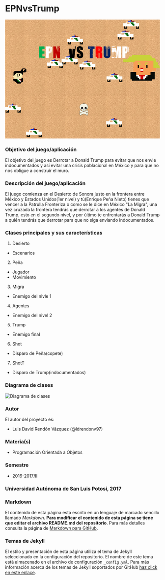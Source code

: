# EPNvsTrump

![Portada](https://github.com/acominf/EPNvsTrump/blob/master/images/Portada.png)

### Objetivo del juego/aplicación
El objetivo del juego es Derrotar a Donald Trump para evitar que nos envie indocumentados y así evitar una crisis poblacional en México y para que no nos obligue a construir el muro.

### Descripción del juego/aplicación
El juego comienza en el Desierto de Sonora justo en la frontera entre México y Estados Unidos(1er nivel) y tú(Enrique Peña Nieto) tienes que vencer a la Patrulla Fronteriza o como se le dice en México "La Migra", una vez cruzada la frontera tendrás que derrotar a los agentes de Donald Trump, esto en el segundo nivel, y por último te enfrentarás a Donald Trump a quién tendrás que derrotar para que no siga enviando indocumentados.

### Clases principales y sus características
1. Desierto
* Escenarios


2. Peña
* Jugador
* Movimiento


3. Migra
* Enemigo del nivle 1


4. Agentes
* Enemigo del nivel 2


5. Trump
* Enemigo final

6. Shot
* Disparo de Peña(copete)

7. ShotT
* Disparo de Trump(indocumentados)

### Diagrama de clases
![Diagrama de clases](url-del-diagrama.png)

### Autor
El autor del proyecto es:
- Luis David Rendón Vázquez (@ldrendonv97)


### Materia(s)
- Programación Orientada a Objetos

### Semestre
- 2016-2017/II

### Universidad Autónoma de San Luis Potosí, 2017

### Markdown
El contenido de esta página está escrito en un lenguaje de marcado sencillo llamado _Markdown_. **Para modificar el contenido de esta página se tiene que editar el archivo README.md del repositorio**. Para más detalles consulta la página de [Markdown para GitHub](https://guides.github.com/features/mastering-markdown/).

### Temas de Jekyll
El estilo y presentación de esta página utiliza el tema de Jekyll seleccionado en la configuración del repositorio. El nombre de este tema está almacenado en el archivo de configuración `_config.yml`. Para más información acerca de los temas de Jekyll soportados por GitHub [haz click en este enlace](https://pages.github.com/themes/).

